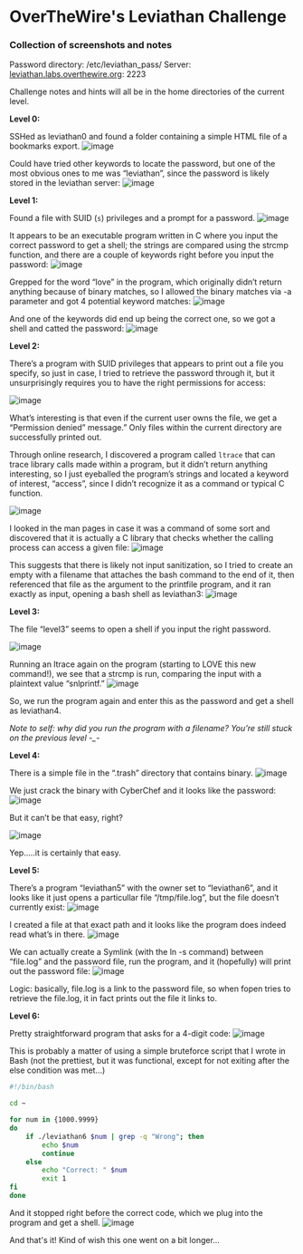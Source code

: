 # OverTheWire's Leviathan Challenge

### Collection of screenshots and notes

Password directory: /etc/leviathan_pass/
Server: [leviathan.labs.overthewire.org](http://leviathan.labs.overthewire.org): 2223

Challenge notes and hints will all be in the home directories of the current level.

**Level 0:**

SSHed as leviathan0 and found a folder containing a simple HTML file of a bookmarks export.
![image](https://github.com/user-attachments/assets/68d57112-5437-4c14-a292-38c7f0e75fc4)

Could have tried other keywords to locate the password, but one of the most obvious ones to me was “leviathan”, since the password is likely stored in the leviathan server:
![image](https://github.com/user-attachments/assets/ea51cd27-8347-46a8-b728-8393d2665c53)

**Level 1:** 

Found a file with SUID (`s`) privileges and a prompt for a password.
![image](https://github.com/user-attachments/assets/f9abc6e2-8877-4b14-b6fb-7a7f37557352)

It appears to be an executable program written in C where you input the correct password to get a shell; the strings are compared using the strcmp function, and there are a couple of keywords right before you input the password:
![image](https://github.com/user-attachments/assets/70e867f2-26c9-4b1a-b399-6163063479a9)

Grepped for the word “love” in the program, which originally didn’t return anything because of binary matches, so I allowed the binary matches via -a parameter and got 4 potential keyword matches:
![image](https://github.com/user-attachments/assets/f7cc9517-611e-4015-a1dc-8a1fb672f0c7)

And one of the keywords did end up being the correct one, so we got a shell and catted the password:
![image](https://github.com/user-attachments/assets/97f04acc-572a-49b2-8fe2-9072931ac99d)


**Level 2:** 

There’s a program with SUID privileges that appears to print out a file you specify, so just in case, I tried to retrieve the password through it, but it unsurprisingly requires you to have the right permissions for access:

![image](https://github.com/user-attachments/assets/cd7361b6-bc7e-4cc1-90b0-6fd933fad276)

What’s interesting is that even if the current user owns the file, we get a “Permission denied” message.” Only files within the current directory are successfully printed out.

Through online research, I discovered a program called `ltrace` that can trace library calls made within a program, but it didn’t return anything interesting, so I just eyeballed the program’s strings and located a keyword of interest, “access”, since I didn’t recognize it as a command or typical C function.

![image](https://github.com/user-attachments/assets/faa7506d-2cfd-41c5-969f-67c83ef99024)

I looked in the man pages in case it was a command of some sort and discovered that it is actually a C library that checks whether the calling process can access a given file:
![image](https://github.com/user-attachments/assets/0940618f-6692-4a26-a99b-b07328bdfc8d)

This suggests that there is likely not input sanitization, so I tried to create an empty with a filename that attaches the bash command to the end of it, then referenced that file as the argument to the printfile program, and it ran exactly as input, opening a bash shell as leviathan3:
![image](https://github.com/user-attachments/assets/93f93cbb-4955-4f4d-a791-98c9a2cde2f0)


**Level 3:** 

The file “level3” seems to open a shell if you input the right password.

![image](https://github.com/user-attachments/assets/232750e0-652b-4954-88ea-589337c5ca55)

Running an ltrace again on the program (starting to LOVE this new command!), we see that a strcmp is run, comparing the input with a plaintext value “snlprintf.”
![image](https://github.com/user-attachments/assets/0f418b8c-49a9-45dd-94dc-3d2bb23d93d4)

So, we run the program again and enter this as the password and get a shell as leviathan4.

*Note to self: why did you run the program with a filename? You’re still stuck on the previous level -_-*


**Level 4:**

There is a simple file in the “.trash” directory that contains binary.
![image](https://github.com/user-attachments/assets/c8665287-0feb-4a06-a251-73c0bcf3db41)

We just crack the binary with CyberChef and it looks like the password:
![image](https://github.com/user-attachments/assets/b3a970e9-0a6f-4d21-a322-a80c01bff9bc)

 But it can’t be that easy, right?
 
![image](https://github.com/user-attachments/assets/cf3da40f-f210-4da4-9c3f-8ba631cfb75a)

Yep…..it is certainly that easy.

**Level 5:**

There’s a program “leviathan5” with the owner set to “leviathan6”, and it looks like it just opens a particullar file “/tmp/file.log”, but the file doesn’t currently exist:
![image](https://github.com/user-attachments/assets/2a0b9094-fcce-445e-9442-ee0950d1828e)

I created a file at that exact path and it looks like the program does indeed read what’s in there.
![image](https://github.com/user-attachments/assets/ffc0f24d-b2c2-4a6c-8f3a-fe29bde08fdd)

We can actually create a Symlink (with the ln -s command) between “file.log” and the password file, run the program, and it (hopefully) will print out the password file:
![image](https://github.com/user-attachments/assets/b0069fe2-7806-4efe-ac09-ac811d8d83ce)

Logic: basically, file.log is a link to the password file, so when fopen tries to retrieve the file.log, it in fact prints out the file it links to.


**Level 6:**

Pretty straightforward program that asks for a 4-digit code:
![image](https://github.com/user-attachments/assets/948701b3-2ecc-46dd-8c37-591f1ba9235b)

This is probably a matter of using a simple bruteforce script that I wrote in Bash (not the prettiest, but it was functional, except for not exiting after the else condition was met…)

```bash
#!/bin/bash

cd ~

for num in {1000.9999}
do
	if ./leviathan6 $num | grep -q "Wrong"; then
		echo $num
		continue
	else
		echo "Correct: " $num
		exit 1
fi
done
```

And it stopped right before the correct code, which we plug into the program and get a shell.
![image](https://github.com/user-attachments/assets/2d2b7fa9-99dc-4e24-8b55-77965db754a6)


And that's it! Kind of wish this one went on a bit longer...

